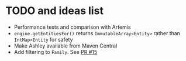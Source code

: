 # TODO and ideas list

* Performance tests and comparison with Artemis
* `engine.getEntitiesFor()` returns `ImmutableArray<Entity>` rather than `IntMap<Entity` for safety
* Make Ashley available from Maven Central
* Add filtering to `Family`. See [PR #15](https://github.com/libgdx/ashley/pull/15)
